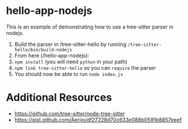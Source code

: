 # hello-app-nodejs

This is an example of demonstrating how to use a tree-sitter parser in nodejs.

1. Build the parser in /tree-sitter-hello by running `/tree-sitter-hello/bin/build-nodejs`
2. From here (/hello-app-nodejs):
  1. `npm install` (you will need `python` in your path)
  2. `npm link tree-sitter-hello` so you can `require` the parser
  3. You should now be able to run `node index.js`

# Additional Resources
- https://github.com/tree-sitter/node-tree-sitter
- https://gist.github.com/Aerijo/df27228d70c633e088b0591b8857eeef

